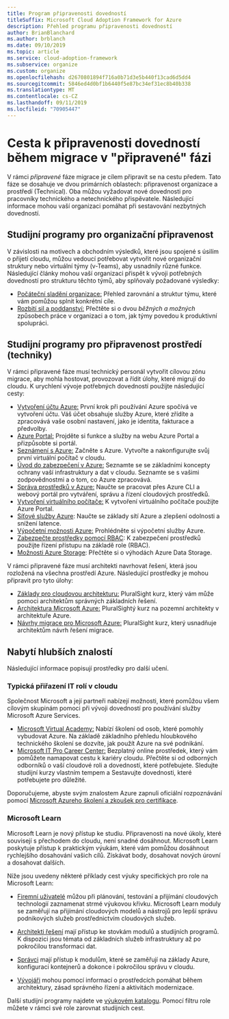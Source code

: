 ```yaml
---
title: Program připravenosti dovedností
titleSuffix: Microsoft Cloud Adoption Framework for Azure
description: Přehled programu připravenosti dovedností
author: BrianBlanchard
ms.author: brblanch
ms.date: 09/10/2019
ms.topic: article
ms.service: cloud-adoption-framework
ms.subservice: organize
ms.custom: organize
ms.openlocfilehash: d2670801894f716a0b71d3e5b440f13cad6d5dd4
ms.sourcegitcommit: 5846ed4d0bf1b6440f5e87bc34ef31ec8b40b338
ms.translationtype: MT
ms.contentlocale: cs-CZ
ms.lasthandoff: 09/11/2019
ms.locfileid: "70905447"
---
```

# <a name="skills-readiness-path-during-the-ready-phase-of-a-migration"></a>Cesta k připravenosti dovedností během migrace v "připravené" fázi

V rámci *připravené* fáze migrace je cílem připravit se na cestu předem. Tato fáze se dosahuje ve dvou primárních oblastech: připravenost organizace a prostředí (Technical). Oba můžou vyžadovat nové dovednosti pro pracovníky technického a netechnického přispěvatele. Následující informace mohou vaší organizaci pomáhat při sestavování nezbytných dovedností.

## <a name="organizational-readiness-learning-paths"></a>Studijní programy pro organizační připravenost

V závislosti na motivech a obchodním výsledků, které jsou spojené s úsilím o přijetí cloudu, můžou vedoucí potřebovat vytvořit nové organizační struktury nebo virtuální týmy (v-Teams), aby usnadnily různé funkce. Následující články mohou vaší organizaci přispět k vývoji potřebných dovedností pro strukturu těchto týmů, aby splňovaly požadované výsledky:

- [Počáteční sladění organizace:](./index.md) Přehled zarovnání a struktur týmu, které vám pomůžou splnit konkrétní cíle.
- [Rozbití sil a poddanství:](./fiefdoms-silos.md) Přečtěte si o dvou *běžných a možných* způsobech práce v organizaci a o tom, jak týmy povedou k produktivní spolupráci.

## <a name="environmental-technical-readiness-learning-paths"></a>Studijní programy pro připravenost prostředí (techniky)

V rámci připravené fáze musí technický personál vytvořit cílovou zónu migrace, aby mohla hostovat, provozovat a řídit úlohy, které migrují do cloudu. K urychlení vývoje potřebných dovedností použijte následující cesty:

- [Vytvoření účtu Azure:](/learn/modules/create-an-azure-account) První krok při používání Azure spočívá ve vytvoření účtu. Váš účet obsahuje služby Azure, které zřídíte a zpracovává vaše osobní nastavení, jako je identita, fakturace a předvolby.
- [Azure Portal:](/learn/modules/tour-azure-portal) Projděte si funkce a služby na webu Azure Portal a přizpůsobte si portál.
- [Seznámení s Azure:](/learn/modules/welcome-to-azure) Začněte s Azure. Vytvořte a nakonfigurujte svůj první virtuální počítač v cloudu.
- [Úvod do zabezpečení v Azure:](/learn/modules/intro-to-security-in-azure) Seznamte se se základními koncepty ochrany vaší infrastruktury a dat v cloudu. Seznamte se s vašimi zodpovědnostmi a o tom, co Azure zpracovává.
- [Správa prostředků v Azure:](/learn/paths/manage-resources-in-azure) Naučte se pracovat přes Azure CLI a webový portál pro vytváření, správu a řízení cloudových prostředků.
- [Vytvoření virtuálního počítače:](/learn/modules/create-windows-virtual-machine-in-azure) K vytvoření virtuálního počítače použijte Azure Portal.
- [Síťové služby Azure](/learn/modules/intro-to-azure-networking): Naučte se základy sítí Azure a zlepšení odolnosti a snížení latence.
- [Výpočetní možnosti Azure:](/learn/modules/intro-to-azure-compute) Prohlédněte si výpočetní služby Azure.
- [Zabezpečte prostředky pomocí RBAC](/learn/modules/secure-azure-resources-with-rbac): K zabezpečení prostředků použijte řízení přístupu na základě role (RBAC).
- [Možnosti Azure Storage](/learn/modules/intro-to-data-in-azure/index): Přečtěte si o výhodách Azure Data Storage.

V rámci připravené fáze musí architekti navrhovat řešení, která jsou rozložená na všechna prostředí Azure. Následující prostředky je mohou připravit pro tyto úlohy:

- [Základy pro cloudovou architekturu:](https://app.pluralsight.com/library/courses/cloud-architecture-foundations/) PluralSight kurz, který vám může pomoci architektům správných základních řešení.
- [Architektura Microsoft Azure:](https://app.pluralsight.com/library/courses/cloud-architecture-foundations/) PluralSightý kurz na pozemní architekty v architektuře Azure.
- [Návrhy migrace pro Microsoft Azure:](https://app.pluralsight.com/library/courses/cloud-architecture-foundations/) PluralSight kurz, který usnadňuje architektům návrh řešení migrace.

## <a name="deeper-skills-exploration"></a>Nabytí hlubších znalostí

Následující informace popisují prostředky pro další učení.

### <a name="typical-mappings-of-cloud-it-roles"></a>Typická přiřazení IT rolí v cloudu

Společnost Microsoft a její partneři nabízejí možnosti, které pomůžou všem cílovým skupinám pomoci při vývoji dovedností pro používání služby Microsoft Azure Services.

- [Microsoft Virtual Academy:](https://mva.microsoft.com/product-training/microsoft-azure) Nabízí školení od osob, které pomohly vybudovat Azure. Na základě základního přehledu hloubkového technického školení se dozvíte, jak použít Azure na své podnikání.
- [Microsoft IT Pro Career Center:](https://www.microsoft.com/itpro) Bezplatný online prostředek, který vám pomůžete namapovat cestu k kariéry cloudu. Přečtěte si od odborných odborníků o vaší cloudové roli a dovedností, které potřebujete. Sledujte studijní kurzy vlastním tempem a Sestavujte dovednosti, které potřebujete pro důležité.

Doporučujeme, abyste svým znalostem Azure zapnuli oficiální rozpoznávání pomocí [Microsoft Azureho školení a zkoušek pro certifikace](https://www.microsoft.com/learning/azure-certification.aspx).

### <a name="microsoft-learn"></a>Microsoft Learn

Microsoft Learn je nový přístup ke studiu. Připravenosti na nové úkoly, které souvisejí s přechodem do cloudu, není snadné dosáhnout. Microsoft Learn poskytuje přístup k praktickým výukám, které vám pomůžou dosáhnout rychlejšího dosahování vašich cílů. Získávat body, dosahovat nových úrovní a dosahovat dalších.

Níže jsou uvedeny některé příklady cest výuky specifických pro role na Microsoft Learn:

- [Firemní uživatelé](/learn/browse/?roles=business-user) můžou při plánování, testování a přijímání cloudových technologií zaznamenat strmé výukovou křivku. Microsoft Learn moduly se zaměřují na přijímání cloudových modelů a nástrojů pro lepší správu podnikových služeb prostřednictvím cloudových služeb.

- [Architekti řešení](/learn/browse/?roles=solution-architect) mají přístup ke stovkám modulů a studijních programů. K dispozici jsou témata od základních služeb infrastruktury až po pokročilou transformaci dat.

- [Správci](/learn/browse/?roles=administrator) mají přístup k modulům, které se zaměřují na základy Azure, konfiguraci kontejnerů a dokonce i pokročilou správu v cloudu.

- [Vývojáři](/learn/browse/?roles=developer&term=infrastructure) mohou pomocí informací o prostředcích pomáhat během architektury, zásad správného řízení a aktivitách modernizace.

Další studijní programy najdete ve [výukovém katalogu](/learn/browse/). Pomocí filtru role můžete v rámci své role zarovnat studijních cest.
